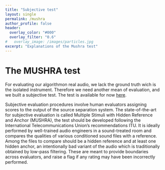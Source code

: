 ```yaml
---
title: "Subjective test"
layout: single
permalink: /mushra
author_profile: false
header:
  overlay_color: "#000"
  overlay_filter: "0.6"
#   overlay_image: /images/particles.jpg
excerpt: "Explanations of the Mushra test"
---
```


# The MUSHRA test
For evaluating our algorithmon real audio, we lack the ground truth wich is the isolated instrument. Therefore we need another mean of evaluation, and we built a subjective test. The test is available for now [here](https://sourceseparation2022-2023.github.io/webmushra/).

<!-- Here include some description of Mushra and Webmushra -->

Subjective evaluation procedures involve human evaluators assigning scores to the output of the source separation system. The state-of-the-art for subjective evaluation is called Multiple Stimuli with Hidden Reference and Anchor (MUSHRA), the test should be developed following the International Telecommunications Union’s recommendations ITU. It is ideally performed by well-trained audio engineers in a sound-treated room and compares the qualities of various conditioned sound files with a reference. Among the files to compare should be a hidden reference and at least one hidden anchor, an intentionally bad variant of the audio which is traditionally obtained by low-pass filtering. These are meant to provide boundaries across evaluators, and raise a flag if any rating may have been incorrectly performed.
